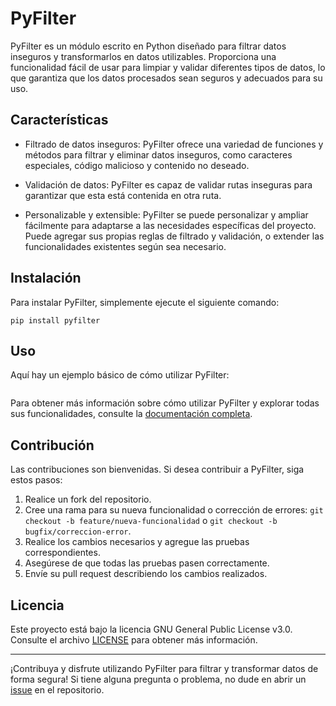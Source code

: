 # PyFilter

PyFilter es un módulo escrito en Python diseñado para filtrar datos inseguros y transformarlos en datos utilizables. Proporciona una funcionalidad fácil de usar para limpiar y validar diferentes tipos de datos, lo que garantiza que los datos procesados sean seguros y adecuados para su uso.

## Características

- Filtrado de datos inseguros: PyFilter ofrece una variedad de funciones y métodos para filtrar y eliminar datos inseguros, como caracteres especiales, código malicioso y contenido no deseado.

- Validación de datos: PyFilter es capaz de validar rutas inseguras para garantizar que esta está contenida en otra ruta.

- Personalizable y extensible: PyFilter se puede personalizar y ampliar fácilmente para adaptarse a las necesidades específicas del proyecto. Puede agregar sus propias reglas de filtrado y validación, o extender las funcionalidades existentes según sea necesario.

## Instalación

Para instalar PyFilter, simplemente ejecute el siguiente comando:

```shell
pip install pyfilter
```

## Uso

Aquí hay un ejemplo básico de cómo utilizar PyFilter:

```python

```

Para obtener más información sobre cómo utilizar PyFilter y explorar todas sus funcionalidades, consulte la [documentación completa](link_a_la_documentacion).

## Contribución

Las contribuciones son bienvenidas. Si desea contribuir a PyFilter, siga estos pasos:

1. Realice un fork del repositorio.
2. Cree una rama para su nueva funcionalidad o corrección de errores: `git checkout -b feature/nueva-funcionalidad` o `git checkout -b bugfix/correccion-error`.
3. Realice los cambios necesarios y agregue las pruebas correspondientes.
4. Asegúrese de que todas las pruebas pasen correctamente.
5. Envíe su pull request describiendo los cambios realizados.

## Licencia

Este proyecto está bajo la licencia GNU General Public License v3.0. Consulte el archivo [LICENSE](LICENSE) para obtener más información.

---

¡Contribuya y disfrute utilizando PyFilter para filtrar y transformar datos de forma segura! Si tiene alguna pregunta o problema, no dude en abrir un [issue](link_a_issues) en el repositorio.
